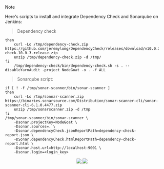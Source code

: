 > [!NOTE]
> Here's scripts to install and integrate Dependency Check and Sonarqube on Jenkins:

> Dependency check
```if [ ! -f /tmp/dependency-check/bin/dependency-check.sh ]
then
	curl -Lo /tmp/dependency-check.zip https://github.com/jeremylong/DependencyCheck/releases/download/v10.0.3/dependency-check-10.0.3-release.zip
 	unzip /tmp/dependency-check.zip -d /tmp/
fi
	/tmp/dependency-check/bin/dependency-check.sh -s . --disableYarnAudit -project NodeGoat -o . -f ALL
```


> Sonarqube script:
```
if [ ! -f /tmp/sonar-scanner/bin/sonar-scanner ]
then
    curl -Lo /tmp/sonnar-scanner.zip https://binaries.sonarsource.com/Distribution/sonar-scanner-cli/sonar-scanner-cli-6.1.0.4477.zip
    unzip /tmp/sonarscanner.zip -d /tmp
fi
/tmp/sonar-scanner/bin/sonar-scanner \
    -Dsonar.projectKey=NodeGoat \
    -Dsonar.sources=. \
    -Dsonar.dependencyCheck.jsonReportPath=dependency-check-report.json \
    -DSonar.dependencyCheck.htmlReportPath=dependency-check-report.html \
    -Dsonar.host.url=http://localhost:9001 \
    -Dsonar.login=<login_key>
```
<p align="center">
  <a href="https://www.jenkins.io">
    <img src="https://img.shields.io/badge/Jenkins-49728B?style=for-the-badge&logo=jenkins&logoColor=white"/>
  </a>
  <a href="https://www.sonarsource.com/products/sonarqube/">
    <img src="https://img.shields.io/badge/Sonarqube-5190cf?style=for-the-badge&logo=sonarqube&logoColor=white"/>
  </a>
</p>

